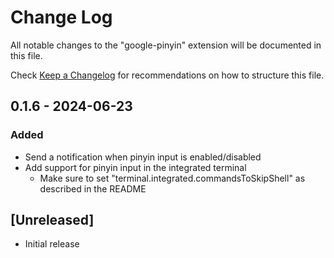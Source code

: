 # Change Log

All notable changes to the "google-pinyin" extension will be documented in this file.

Check [Keep a Changelog](http://keepachangelog.com/) for recommendations on how to structure this file.

## 0.1.6 - 2024-06-23

### Added

- Send a notification when pinyin input is enabled/disabled
- Add support for pinyin input in the integrated terminal
    - Make sure to set "terminal.integrated.commandsToSkipShell" as described in the README

## [Unreleased]

- Initial release